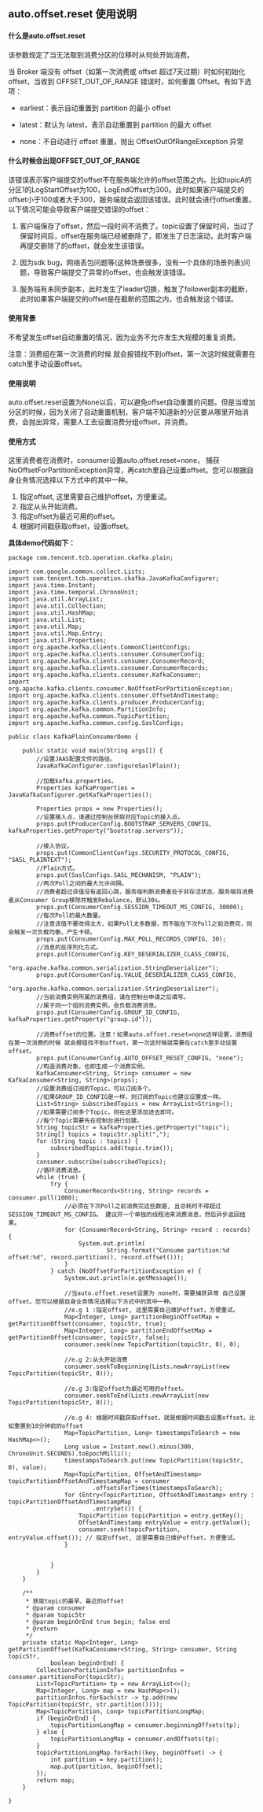 

## auto.offset.reset 使用说明

#### 什么是auto.offset.reset

该参数规定了当无法取到消费分区的位移时从何处开始消费。

当 Broker 端没有 offset（如第一次消费或 offset 超过7天过期）时如何初始化 offset，当收到 OFFSET_OUT_OF_RANGE 错误时，如何重置 Offset。有如下选项：

- earliest：表示自动重置到 partition 的最小 offset

- latest：默认为 latest，表示自动重置到 partition 的最大 offset

- none：不自动进行 offset 重置，抛出 OffsetOutOfRangeException 异常

#### 什么时候会出现OFFSET_OUT_OF_RANGE

​		该错误表示客户端提交的offset不在服务端允许的offset范围之内。比如topicA的分区1的LogStartOffset为100，LogEndOffset为300。此时如果客户端提交的offset小于100或者大于300，服务端就会返回该错误。此时就会进行offset重置。以下情况可能会导致客户端提交错误的offset：

1. 客户端保存了offset，然后一段时间不消费了。topic设置了保留时间，当过了保留时间后，offset在服务端已经被删除了，即发生了日志滚动，此时客户端再提交删除了的offset，就会发生该错误。

2. 因为sdk bug，网络丢包问题等(这种场景很多，没有一个具体的场景列表)问题，导致客户端提交了异常的offset，也会触发该错误。

3. 服务端有未同步副本，此时发生了leader切换，触发了follower副本的截断，此时如果客户端提交的offset是在截断的范围之内，也会触发这个错误。



#### 使用背景

不希望发生offset自动重置的情况，因为业务不允许发生大规模的重复消费。

注意：消费组在第一次消费的时候 就会报错找不到offset，第一次这时候就需要在catch里手动设置offset。

#### 使用说明

auto.offset.reset设置为None以后，可以避免offset自动重置的问题。但是当增加分区的时候，因为关闭了自动重置机制，客户端不知道新的分区要从哪里开始消费，会抛出异常，需要人工去设置消费分组offset，并消费。



#### 使用方式

这里消费者在消费时，consumer设置auto.offset.reset=none， 捕获NoOffsetForPartitionException异常，再catch里自己设置offset。您可以根据自身业务情况选择以下方式中的其中一种。

1. 指定offset, 这里需要自己维护offset，方便重试。
2. 指定从头开始消费。
3. 指定offset为最近可用的offset。
4. 根据时间戳获取offset，设置offset。

**具体demo代码如下：**

```
package com.tencent.tcb.operation.ckafka.plain;

import com.google.common.collect.Lists;
import com.tencent.tcb.operation.ckafka.JavaKafkaConfigurer;
import java.time.Instant;
import java.time.temporal.ChronoUnit;
import java.util.ArrayList;
import java.util.Collection;
import java.util.HashMap;
import java.util.List;
import java.util.Map;
import java.util.Map.Entry;
import java.util.Properties;
import org.apache.kafka.clients.CommonClientConfigs;
import org.apache.kafka.clients.consumer.ConsumerConfig;
import org.apache.kafka.clients.consumer.ConsumerRecord;
import org.apache.kafka.clients.consumer.ConsumerRecords;
import org.apache.kafka.clients.consumer.KafkaConsumer;
import org.apache.kafka.clients.consumer.NoOffsetForPartitionException;
import org.apache.kafka.clients.consumer.OffsetAndTimestamp;
import org.apache.kafka.clients.producer.ProducerConfig;
import org.apache.kafka.common.PartitionInfo;
import org.apache.kafka.common.TopicPartition;
import org.apache.kafka.common.config.SaslConfigs;

public class KafkaPlainConsumerDemo {

    public static void main(String args[]) {
        //设置JAAS配置文件的路径。
        JavaKafkaConfigurer.configureSaslPlain();

        //加载kafka.properties。
        Properties kafkaProperties = JavaKafkaConfigurer.getKafkaProperties();

        Properties props = new Properties();
        //设置接入点，请通过控制台获取对应Topic的接入点。
        props.put(ProducerConfig.BOOTSTRAP_SERVERS_CONFIG, kafkaProperties.getProperty("bootstrap.servers"));

        //接入协议。
        props.put(CommonClientConfigs.SECURITY_PROTOCOL_CONFIG, "SASL_PLAINTEXT");
        //Plain方式。
        props.put(SaslConfigs.SASL_MECHANISM, "PLAIN");
        //两次Poll之间的最大允许间隔。
        //消费者超过该值没有返回心跳，服务端判断消费者处于非存活状态，服务端将消费者从Consumer Group移除并触发Rebalance，默认30s。
        props.put(ConsumerConfig.SESSION_TIMEOUT_MS_CONFIG, 30000);
        //每次Poll的最大数量。
        //注意该值不要改得太大，如果Poll太多数据，而不能在下次Poll之前消费完，则会触发一次负载均衡，产生卡顿。
        props.put(ConsumerConfig.MAX_POLL_RECORDS_CONFIG, 30);
        //消息的反序列化方式。
        props.put(ConsumerConfig.KEY_DESERIALIZER_CLASS_CONFIG,
                "org.apache.kafka.common.serialization.StringDeserializer");
        props.put(ConsumerConfig.VALUE_DESERIALIZER_CLASS_CONFIG,
                "org.apache.kafka.common.serialization.StringDeserializer");
        //当前消费实例所属的消费组，请在控制台申请之后填写。
        //属于同一个组的消费实例，会负载消费消息。
        props.put(ConsumerConfig.GROUP_ID_CONFIG, kafkaProperties.getProperty("group.id"));

        //消费offset的位置。注意！如果auto.offset.reset=none这样设置，消费组在第一次消费的时候 就会报错找不到offset，第一次这时候就需要在catch里手动设置offset。
        props.put(ConsumerConfig.AUTO_OFFSET_RESET_CONFIG, "none");
        //构造消费对象，也即生成一个消费实例。
        KafkaConsumer<String, String> consumer = new KafkaConsumer<String, String>(props);
        //设置消费组订阅的Topic，可以订阅多个。
        //如果GROUP_ID_CONFIG是一样，则订阅的Topic也建议设置成一样。
        List<String> subscribedTopics = new ArrayList<String>();
        //如果需要订阅多个Topic，则在这里添加进去即可。
        //每个Topic需要先在控制台进行创建。
        String topicStr = kafkaProperties.getProperty("topic");
        String[] topics = topicStr.split(",");
        for (String topic : topics) {
            subscribedTopics.add(topic.trim());
        }
        consumer.subscribe(subscribedTopics);
        //循环消费消息。
        while (true) {
            try {
                ConsumerRecords<String, String> records = consumer.poll(1000);
                //必须在下次Poll之前消费完这些数据, 且总耗时不得超过SESSION_TIMEOUT_MS_CONFIG。 建议开一个单独的线程池来消费消息，然后异步返回结果。
                for (ConsumerRecord<String, String> record : records) {
                    System.out.println(
                            String.format("Consume partition:%d offset:%d", record.partition(), record.offset()));
                }
            } catch (NoOffsetForPartitionException e) {
                System.out.println(e.getMessage());

                //当auto.offset.reset设置为 none时，需要捕获异常 自己设置offset。您可以根据自身业务情况选择以下方式中的其中一种。
                //e.g 1 :指定offset, 这里需要自己维护offset，方便重试。
                Map<Integer, Long> partitionBeginOffsetMap = getPartitionOffset(consumer, topicStr, true);
                Map<Integer, Long> partitionEndOffsetMap = getPartitionOffset(consumer, topicStr, false);
                consumer.seek(new TopicPartition(topicStr, 0), 0);

                //e.g 2:从头开始消费
                consumer.seekToBeginning(Lists.newArrayList(new TopicPartition(topicStr, 0)));

                //e.g 3:指定offset为最近可用的offset。
                consumer.seekToEnd(Lists.newArrayList(new TopicPartition(topicStr, 0)));

                //e.g 4: 根据时间戳获取offset，就是根据时间戳去设置offset。比如重置到10分钟前的offset
                Map<TopicPartition, Long> timestampsToSearch = new HashMap<>();
                Long value = Instant.now().minus(300, ChronoUnit.SECONDS).toEpochMilli();
                timestampsToSearch.put(new TopicPartition(topicStr, 0), value);
                Map<TopicPartition, OffsetAndTimestamp> topicPartitionOffsetAndTimestampMap = consumer
                        .offsetsForTimes(timestampsToSearch);
                for (Entry<TopicPartition, OffsetAndTimestamp> entry : topicPartitionOffsetAndTimestampMap
                        .entrySet()) {
                    TopicPartition topicPartition = entry.getKey();
                    OffsetAndTimestamp entryValue = entry.getValue();
                    consumer.seek(topicPartition, entryValue.offset()); // 指定offset, 这里需要自己维护offset，方便重试。
                }


            }
        }
    }

    /**
     * 获取topic的最早、最近的offset
     * @param consumer
     * @param topicStr
     * @param beginOrEnd true begin; false end
     * @return
     */
    private static Map<Integer, Long> getPartitionOffset(KafkaConsumer<String, String> consumer, String topicStr,
            boolean beginOrEnd) {
        Collection<PartitionInfo> partitionInfos = consumer.partitionsFor(topicStr);
        List<TopicPartition> tp = new ArrayList<>();
        Map<Integer, Long> map = new HashMap<>();
        partitionInfos.forEach(str -> tp.add(new TopicPartition(topicStr, str.partition())));
        Map<TopicPartition, Long> topicPartitionLongMap;
        if (beginOrEnd) {
            topicPartitionLongMap = consumer.beginningOffsets(tp);
        } else {
            topicPartitionLongMap = consumer.endOffsets(tp);
        }
        topicPartitionLongMap.forEach((key, beginOffset) -> {
            int partition = key.partition();
            map.put(partition, beginOffset);
        });
        return map;
    }

}
```

